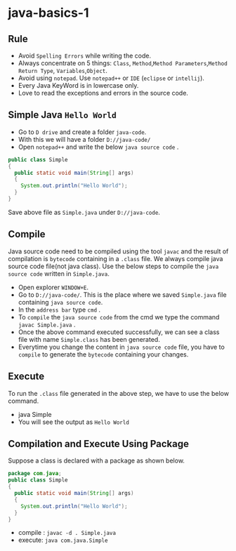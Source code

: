 # java-basics-1

## Rule
* Avoid `Spelling Errors` while writing the code.
* Always concentrate on 5 things: `Class`, `Method`,`Method Parameters`,`Method Return Type`, `Variables`,`Object`.
* Avoid using `notepad`. Use `notepad++` or `IDE` (`eclipse` or `intellij`).
* Every Java KeyWord is in lowercase only.
* Love to read the exceptions and errors in the source code.

Simple Java `Hello World`
------------------------
* Go to `D drive` and create a folder `java-code`.
* With this we will have a folder `D://java-code/`
* Open `notepad++` and write the below `java source code` .

```java
public class Simple
{
  public static void main(String[] args)
  {
    System.out.println("Hello World");
  }
}
```

Save above file as `Simple.java` under `D://java-code`. 

Compile
-------
Java source code need to be compiled using the tool `javac` and the result of compilation is `bytecode` containing in a `.class` file. We always compile java source code file(not java class). Use the below steps to compile the `java source code` written in `Simple.java`.

* Open explorer `WINDOW+E`. 
* Go to `D://java-code/`. This is the place where we saved `Simple.java` file containing `java source code`.
* In the `address bar` type `cmd` .
* To `compile` the `java source code` from the cmd we type the command `javac Simple.java` .
* Once the above command executed successfully, we can see a class file with name `Simple.class` has been generated.
* Everytime you change the content in `java source code` file, you have to `compile` to generate the `bytecode` containing your changes.

Execute
-------
To run the `.class` file generated in the above step, we have to use the below command.
* java Simple
* You will see the output as `Hello World`

Compilation and Execute Using Package
---------------------------------
Suppose a class is declared with a package as shown below.

```java 
package com.java;
public class Simple
{
  public static void main(String[] args)
  {
    System.out.println("Hello World");
  }
}
```

* compile : `javac -d . Simple.java`
* execute: `java com.java.Simple`
